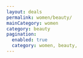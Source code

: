```yaml
---
layout: deals
permalink: women/beauty/
mainCategory: women
category: beauty
pagination:
  enabled: true
  category: women, beauty,
---
```







      

  


